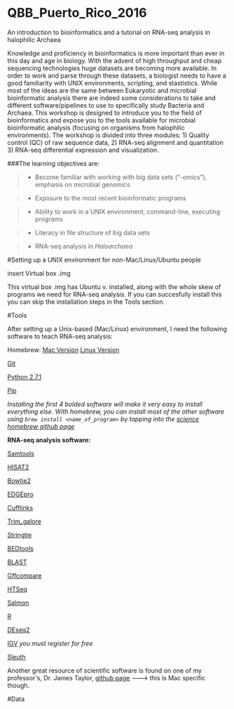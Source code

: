 # QBB_Puerto_Rico_2016
An introduction to bioinformatics and a tutorial on RNA-seq analysis in halophilic Archaea

Knowledge and proficiency in bioinformatics is more important than ever in this day and age in biology. With the advent of high throughput and cheap sequencing technologies huge datasets are becoming more available. In order to work and parse through these datasets, a biologist needs to have a good familiarity with UNIX environments, scripting, and stastistics. While most of the ideas are the same between Eukaryotic and microbial bioinformatic analysis there are indeed some considerations to take and different software/pipelines to use to specifically study Bacteria and Archaea. This workshop is designed to introduce you to the field of bioinformatics and expose you to the tools available for microbial bioinformatic analysis (focusing on organisms from halophilic environments). The workshop is divided into three modules: 1) Quality control (QC) of raw sequence data, 2) RNA-seq alignment and quantitation 3) RNA-seq differential expression and visualization.

###The learning objectives are:
> - Become familiar with working with big data sets (“-omics”), emphasis on microbial genomics

> - Exposure to the most recent bioinformatic programs

> - Ability to work in a UNIX environment, command-line, executing programs

> - Literacy in file structure of big data sets

> - RNA-seq analysis in *Haloarchaea*

#Setting up a UNIX environment for non-Mac/Linux/Ubuntu people

insert Virtual box .img

This virtual box .img has Ubuntu v. installed, along with the whole skew of programs we need for RNA-seq analysis. If you can succesfully install this you can skip the installation steps in the Tools section.

#Tools

After setting up a Unix-based (Mac/Linux) environment, I need the following software to teach RNA-seq analysis:

Homebrew: [Mac Version](http://brew.sh/) [Linux Version](http://linuxbrew.sh/)

[Git](https://git-scm.com/book/en/v2/Getting-Started-Installing-Git)

[Python 2.7.1](https://www.python.org/download/releases/2.7.1/)

[Pip](https://pip.pypa.io/en/stable/installing/)

*Installing the first 4 bolded software will make it very easy to install everything else. With homebrew, you can install most of the other software using `brew install <name_of_program>` by tapping into the [science homebrew github page](https://github.com/Homebrew/homebrew-science)*

**RNA-seq analysis software:**

[Samtools](http://www.htslib.org/)

[HISAT2](https://ccb.jhu.edu/software/hisat2/index.shtml)

[Bowtie2](http://bowtie-bio.sourceforge.net/bowtie2/index.shtml)

[EDGEpro](http://ccb.jhu.edu/software/EDGE-pro/)

[Cufflinks](http://cole-trapnell-lab.github.io/cufflinks/getting_started/)

[Trim_galore](http://www.bioinformatics.babraham.ac.uk/projects/trim_galore/)

[Stringtie](https://ccb.jhu.edu/software/stringtie/)

[BEDtools](http://bedtools.readthedocs.org/en/latest/content/installation.html)

[BLAST](http://www.ncbi.nlm.nih.gov/books/NBK279690/)

[Gffcompare](https://ccb.jhu.edu/software/stringtie/gff.shtml)

[HTSeq](http://www-huber.embl.de/HTSeq/doc/install.html#install)

[Salmon](http://salmon.readthedocs.org/en/latest/building.html#installation)

[R](https://www.r-project.org/)

[DEseq2](https://bioconductor.org/packages/release/bioc/html/DESeq2.html)

[IGV](https://www.broadinstitute.org/software/igv/log-in) *you must register for free*

[Sleuth](https://github.com/pachterlab/sleuth)

Another great resource of scientific software is found on one of my professor's, Dr. James Taylor, [github page](https://github.com/jxtx/mac-dev-playbook) ---> this is Mac specific though.

#Data


